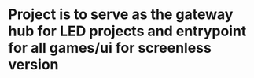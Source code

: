 # Project is to serve as the gateway hub for LED projects and entrypoint for all games/ui for screenless version
